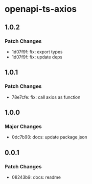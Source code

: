# openapi-ts-axios

## 1.0.2

### Patch Changes

- 1d07f9f: fix: export types
- 1d07f9f: fix: update deps

## 1.0.1

### Patch Changes

- 78e7cfe: fix: call axios as function

## 1.0.0

### Major Changes

- 0dc7b93: docs: update package.json

## 0.0.1

### Patch Changes

- 08243b9: docs: readme
